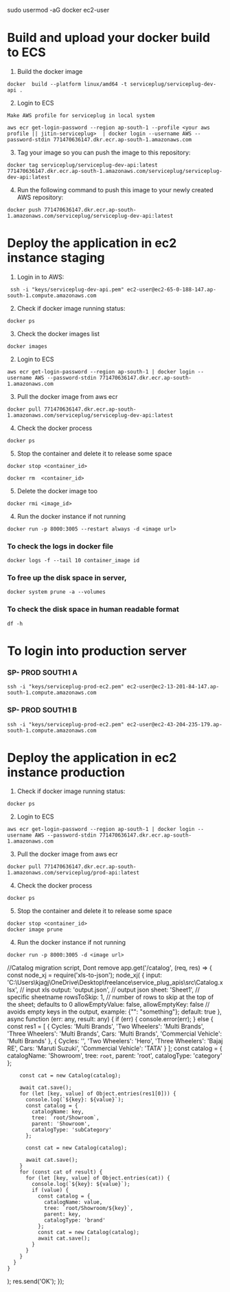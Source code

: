 
<!-- Docker enable -->
sudo usermod -aG docker ec2-user

# Build and upload your docker build to ECS

1. Build the docker image
```
docker  build --platform linux/amd64 -t serviceplug/serviceplug-dev-api .
```

2. Login to ECS

`
 Make AWS profile for serviceplug in local system
`
```
aws ecr get-login-password --region ap-south-1 --profile <your aws profile || jitin-serviceplug>  | docker login --username AWS --password-stdin 771470636147.dkr.ecr.ap-south-1.amazonaws.com
```


3. Tag your image so you can push the image to this repository:

```
docker tag serviceplug/serviceplug-dev-api:latest 771470636147.dkr.ecr.ap-south-1.amazonaws.com/serviceplug/serviceplug-dev-api:latest
```

4. Run the following command to push this image to your newly created AWS repository:

```
docker push 771470636147.dkr.ecr.ap-south-1.amazonaws.com/serviceplug/serviceplug-dev-api:latest
```

# Deploy the application in ec2 instance staging

1. Login in to AWS:
```
 ssh -i "keys/serviceplug-dev-api.pem" ec2-user@ec2-65-0-188-147.ap-south-1.compute.amazonaws.com
 ```
2. Check if docker image running status:
```
docker ps
```
3. Check the docker images list
```
docker images
```

2. Login to ECS
```
aws ecr get-login-password --region ap-south-1 | docker login --username AWS --password-stdin 771470636147.dkr.ecr.ap-south-1.amazonaws.com
```
3. Pull the docker image from aws ecr
```
docker pull 771470636147.dkr.ecr.ap-south-1.amazonaws.com/serviceplug/serviceplug-dev-api:latest
```
4. Check the docker process
```
docker ps
```
5. Stop the container and delete it to release some space
```
docker stop <container_id>

docker rm  <container_id>
```
5. Delete the docker image too
```
docker rmi <image_id>
```

4. Run the docker instance if not running
```
docker run -p 8000:3005 --restart always -d <image url>
```

### To check the logs in docker file
```
docker logs -f --tail 10 container_image id
```

### To free up the disk space in server,

```
docker system prune -a --volumes
```

### To check the disk space in human readable format
```
df -h
```

# To login into production server

### SP- PROD SOUTH1 A
```
ssh -i "keys/serviceplug-prod-ec2.pem" ec2-user@ec2-13-201-84-147.ap-south-1.compute.amazonaws.com
```
### SP- PROD SOUTH1 B
```
ssh -i "keys/serviceplug-prod-ec2.pem" ec2-user@ec2-43-204-235-179.ap-south-1.compute.amazonaws.com
```


# Deploy the application in ec2 instance production

1. Check if docker image running status:
```
docker ps
```
2. Login to ECS
```
aws ecr get-login-password --region ap-south-1 | docker login --username AWS --password-stdin 771470636147.dkr.ecr.ap-south-1.amazonaws.com
```
3. Pull the docker image from aws ecr
```
docker pull 771470636147.dkr.ecr.ap-south-1.amazonaws.com/serviceplug/prod-api:latest
```
4. Check the docker process
```
docker ps
```
5. Stop the container and delete it to release some space
```
docker stop <container_id>
docker image prune
```
4. Run the docker instance if not running
```
docker run -p 8000:3005 -d <image url>
```

//Catalog migration script, Dont remove
app.get('/catalog', (req, res) => {
  const node_xj = require('xls-to-json');
  node_xj(
    {
      input:
        'C:\\Users\\kjagj\\OneDrive\\Desktop\\freelance\\service_plug_apis\\src\\Catalog.xlsx', // input xls
      output: 'output.json', // output json
      sheet: 'Sheet1', // specific sheetname
      rowsToSkip: 1, // number of rows to skip at the top of the sheet; defaults to 0
      allowEmptyValue: false,
      allowEmptyKey: false // avoids empty keys in the output, example: {"": "something"}; default: true
    },
    async function (err: any, result: any) {
      if (err) {
        console.error(err);
      } else {
        const res1 = [
          {
            Cycles: 'Multi Brands',
            'Two Wheelers': 'Multi Brands',
            'Three Wheelers': 'Multi Brands',
            Cars: 'Multi Brands',
            'Commercial Vehicle': 'Multi Brands'
          },
          {
            Cycles: '',
            'Two Wheelers': 'Hero',
            'Three Wheelers': 'Bajaj RE',
            Cars: 'Maruti Suzuki',
            'Commercial Vehicle': 'TATA'
          }
        ];
        const catalog = {
          catalogName: 'Showroom',
          tree: `root`,
          parent: 'root',
          catalogType: 'category'
        };

        const cat = new Catalog(catalog);

        await cat.save();
        for (let [key, value] of Object.entries(res1[0])) {
          console.log(`${key}: ${value}`);
          const catalog = {
            catalogName: key,
            tree: `root/Showroom`,
            parent: 'Showroom',
            catalogType: 'subCategory'
          };

          const cat = new Catalog(catalog);

          await cat.save();
        }
        for (const cat of result) {
          for (let [key, value] of Object.entries(cat)) {
            console.log(`${key}: ${value}`);
            if (value) {
              const catalog = {
                catalogName: value,
                tree: `root/Showroom/${key}`,
                parent: key,
                catalogType: 'brand'
              };
              const cat = new Catalog(catalog);
              await cat.save();
            }
          }
        }
      }
    }
  );
  res.send('OK');
});